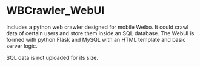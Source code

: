 # WBCrawler_WebUI
Includes a python web crawler designed for mobile Weibo. It could crawl data of certain users and store them inside an SQL database. The WebUI is formed with python Flask and MySQL with an HTML template and basic server logic. 

SQL data is not uploaded for its size.
